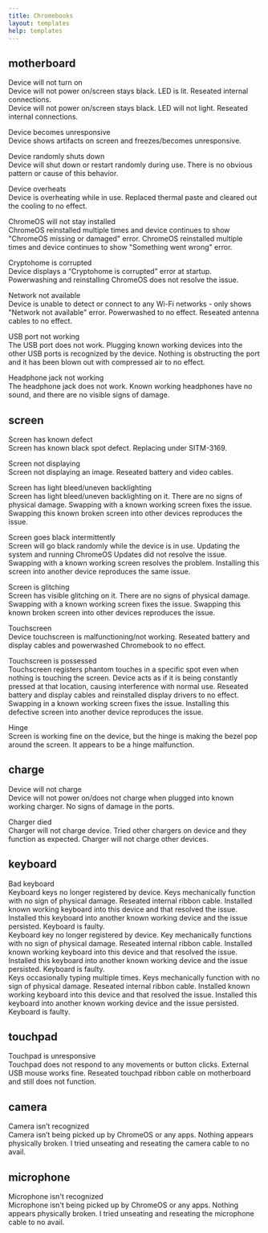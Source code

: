 ```yaml
---
title: Chromebooks
layout: templates
help: templates
---
```


## motherboard

Device will not turn on  
Device will not power on/screen stays black. LED is lit. Reseated internal connections.  
Device will not power on/screen stays black. LED will not light. Reseated internal connections.

Device becomes unresponsive  
Device shows artifacts on screen and freezes/becomes unresponsive.

Device randomly shuts down  
Device will shut down or restart randomly during use. There is no obvious pattern or cause of this behavior.

Device overheats  
Device is overheating while in use. Replaced thermal paste and cleared out the cooling to no effect.

ChromeOS will not stay installed  
ChromeOS reinstalled multiple times and device continues to show "ChromeOS missing or damaged" error.
ChromeOS reinstalled multiple times and device continues to show "Something went wrong" error.

Cryptohome is corrupted  
Device displays a “Cryptohome is corrupted” error at startup. Powerwashing and reinstalling ChromeOS does not resolve the issue.

Network not available  
Device is unable to detect or connect to any Wi-Fi networks - only shows "Network not available" error. Powerwashed to no effect. Reseated antenna cables to no effect.

USB port not working  
The USB port does not work. Plugging known working devices into the other USB ports is recognized by the device. Nothing is obstructing the port and it has been blown out with compressed air to no effect.

Headphone jack not working  
The headphone jack does not work. Known working headphones have no sound, and there are no visible signs of damage.

## screen

Screen has known defect  
Screen has known black spot defect. Replacing under SITM-3169.

Screen not displaying  
Screen not displaying an image. Reseated battery and video cables.

Screen has light bleed/uneven backlighting  
Screen has light bleed/uneven backlighting on it. There are no signs of physical damage. Swapping with a known working screen fixes the issue. Swapping this known broken screen into other devices reproduces the issue.

Screen goes black intermittently  
Screen will go black randomly while the device is in use. Updating the system and running ChromeOS Updates did not resolve the issue. Swapping with a known working screen resolves the problem. Installing this screen into another device reproduces the same issue.

Screen is glitching  
Screen has visible glitching on it. There are no signs of physical damage. Swapping with a known working screen fixes the issue. Swapping this known broken screen into other devices reproduces the issue.

Touchscreen  
Device touchscreen is malfunctioning/not working. Reseated battery and display cables and powerwashed Chromebook to no effect.

Touchscreen is possessed  
Touchscreen registers phantom touches in a specific spot even when nothing is touching the screen. Device acts as if it is being constantly pressed at that location, causing interference with normal use. Reseated battery and display cables and reinstalled display drivers to no effect. Swapping in a known working screen fixes the issue. Installing this defective screen into another device reproduces the issue.

Hinge  
Screen is working fine on the device, but the hinge is making the bezel pop around the screen. It appears to be a hinge malfunction.

## charge

Device will not charge  
Device will not power on/does not charge when plugged into known working charger. No signs of damage in the ports.

Charger died  
Charger will not charge device. Tried other chargers on device and they function as expected. Charger will not charge other devices.

## keyboard

Bad keyboard  
Keyboard keys no longer registered by device. Keys mechanically function with no sign of physical damage. Reseated internal ribbon cable. Installed known working keyboard into this device and that resolved the issue. Installed this keyboard into another known working device and the issue persisted. Keyboard is faulty.  
Keyboard key no longer registered by device. Key mechanically functions with no sign of physical damage. Reseated internal ribbon cable. Installed known working keyboard into this device and that resolved the issue. Installed this keyboard into another known working device and the issue persisted. Keyboard is faulty.  
Keys occasionally typing multiple times. Keys mechanically function with no sign of physical damage. Reseated internal ribbon cable. Installed known working keyboard into this device and that resolved the issue. Installed this keyboard into another known working device and the issue persisted. Keyboard is faulty.

## touchpad

Touchpad is unresponsive  
Touchpad does not respond to any movements or button clicks. External USB mouse works fine. Reseated touchpad ribbon cable on motherboard and still does not function.

## camera

Camera isn’t recognized  
Camera isn’t being picked up by ChromeOS or any apps. Nothing appears physically broken. I tried unseating and reseating the camera cable to no avail.

## microphone

Microphone isn't recognized  
Microphone isn't being picked up by ChromeOS or any apps. Nothing appears physically broken. I tried unseating and reseating the microphone cable to no avail.
